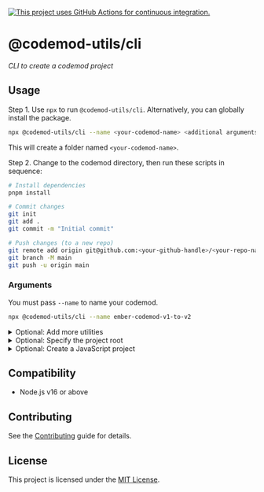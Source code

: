 [![This project uses GitHub Actions for continuous integration.](https://github.com/ijlee2/codemod-utils/actions/workflows/ci.yml/badge.svg)](https://github.com/ijlee2/codemod-utils/actions/workflows/ci.yml)

# @codemod-utils/cli

_CLI to create a codemod project_


## Usage

Step 1. Use `npx` to run `@codemod-utils/cli`. Alternatively, you can globally install the package.

```sh
npx @codemod-utils/cli --name <your-codemod-name> <additional arguments>
```

This will create a folder named `<your-codemod-name>`.

Step 2. Change to the codemod directory, then run these scripts in sequence:

```sh
# Install dependencies
pnpm install
```

```sh
# Commit changes
git init
git add .
git commit -m "Initial commit"
```

```sh
# Push changes (to a new repo)
git remote add origin git@github.com:<your-github-handle>/<your-repo-name>.git
git branch -M main
git push -u origin main
```


### Arguments

You must pass `--name` to name your codemod.

```sh
npx @codemod-utils/cli --name ember-codemod-v1-to-v2
```


<details>
<summary>Optional: Add more utilities</summary>

By default, `@codemod-utils/cli` only installs [`@codemod-utils/files`](../files/README.md) and [`@codemod-utils/tests`](../tests/README.md). If you need more, pass `--addon` and list the package names.

```sh
npx @codemod-utils/cli --addon blueprints json
```

The options are:

- [`ast-javascript`](../ast/javascript/README.md)
- [`ast-template`](../ast/template/README.md)
- [`blueprints`](../blueprints/README.md)
- [`ember-cli-string`](../ember-cli-string/README.md)
- [`json`](../json/README.md)

</details>


<details>
<summary>Optional: Specify the project root</summary>

Pass `--root` to run the codemod somewhere else (i.e. not in the current directory).

```sh
npx @codemod-utils/cli --root <path/to/your/project>
```

</details>


<details>
<summary>Optional: Create a JavaScript project</summary>

By default, `@codemod-utils/cli` creates a TypeScript project to help you maintain and extend the codemod. To create a JavaScript project, set `--typescript` to `false`.

```sh
npx @codemod-utils/cli --typescript false
```

</details>


## Compatibility

- Node.js v16 or above


## Contributing

See the [Contributing](../../CONTRIBUTING.md) guide for details.


## License

This project is licensed under the [MIT License](LICENSE.md).
